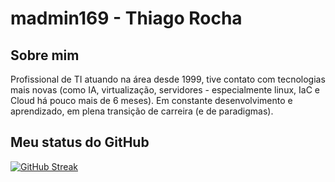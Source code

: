 # **madmin169 - Thiago Rocha**

## Sobre mim

Profissional de TI atuando na área desde 1999, tive contato com tecnologias mais novas (como IA, virtualização, servidores - especialmente linux, IaC e Cloud há pouco mais de 6 meses).
Em constante desenvolvimento e aprendizado, em plena transição de carreira (e de paradigmas).


## Meu status do GitHub

[![GitHub Streak](https://streak-stats.demolab.com?user=madmin169&theme=blood-dark&locale=pt_BR&date_format=j%2Fn%5B%2FY%5D)](https://git.io/streak-stats)
